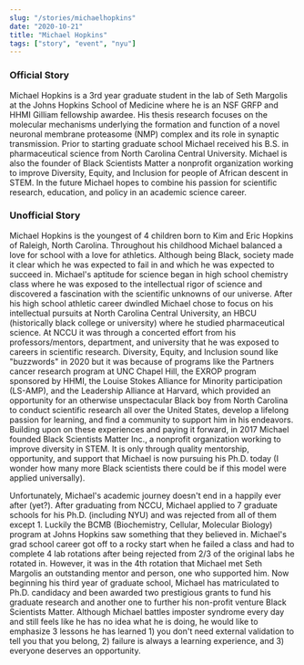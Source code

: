 ```yaml
---
slug: "/stories/michaelhopkins"
date: "2020-10-21"
title: "Michael Hopkins"
tags: ["story", "event", "nyu"]
---
```

### Official Story
Michael Hopkins is a 3rd year graduate student in the lab of Seth Margolis at the Johns Hopkins School of Medicine where he is an NSF GRFP and HHMI Gilliam fellowship awardee. His thesis research focuses on the molecular mechanisms underlying the formation and function of a novel neuronal membrane proteasome (NMP) complex and its role in synaptic transmission. Prior to starting graduate school Michael received his B.S. in pharmaceutical science from North Carolina Central University. Michael is also the founder of Black Scientists Matter a nonprofit organization working to improve Diversity, Equity, and Inclusion for people of African descent in STEM. In the future Michael hopes to combine his passion for scientific research, education, and policy in an academic science career.

### Unofficial Story
Michael Hopkins is the youngest of 4 children born to Kim and Eric Hopkins of Raleigh, North Carolina. Throughout his childhood Michael balanced a love for school with a love for athletics. Although being Black, society made it clear which he was expected to fail in and which he was expected to succeed in. Michael's aptitude for science began in high school chemistry class where he was exposed to the intellectual rigor of science and discovered a fascination with the scientific unknowns of our universe. After his high school athletic career dwindled Michael chose to focus on his intellectual pursuits at North Carolina Central University, an HBCU (historically black college or university) where he studied pharmaceutical science. At NCCU it was through a concerted effort from his professors/mentors, department, and university that he was exposed to careers in scientific research. Diversity, Equity, and Inclusion sound like "buzzwords" in 2020 but it was because of programs like the Partners cancer research program at UNC Chapel Hill, the EXROP program sponsored by HHMI, the Louise Stokes Alliance for Minority participation (LS-AMP), and the Leadership Alliance at Harvard, which provided an opportunity for an otherwise unspectacular Black boy from North Carolina to conduct scientific research all over the United States, develop a lifelong passion for learning, and find a community to support him in his endeavors. Building upon on these experiences and paying it forward, in 2017 Michael founded Black Scientists Matter Inc., a nonprofit organization working to improve diversity in STEM. It is only through quality mentorship, opportunity, and support that Michael is now pursuing his Ph.D. today (I wonder how many more Black scientists there could be if this model were applied universally).

Unfortunately, Michael's academic journey doesn't end in a happily ever after (yet?). After graduating from NCCU, Michael applied to 7 graduate schools for his Ph.D. (including NYU) and was rejected from all of them except 1. Luckily the BCMB (Biochemistry, Cellular, Molecular Biology) program at Johns Hopkins saw something that they believed in. Michael's grad school career got off to a rocky start when he failed a class and had to complete 4 lab rotations after being rejected from 2/3 of the original labs he rotated in. However, it was in the 4th rotation that Michael met Seth Margolis an outstanding mentor and person, one who supported him. Now beginning his third year of graduate school, Michael has matriculated to Ph.D. candidacy and been awarded two prestigious grants to fund his graduate research and another one to further his non-profit venture Black Scientists Matter. Although Michael battles imposter syndrome every day and still feels like he has no idea what he is doing, he would like to emphasize 3 lessons he has learned 1) you don't need external validation to tell you that you belong, 2) failure is always a learning experience, and 3) everyone deserves an opportunity.